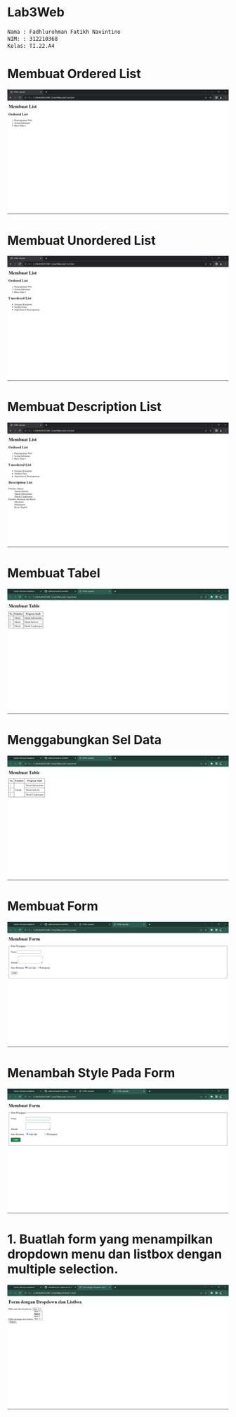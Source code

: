 # Lab3Web

```
Nama : Fadhlurohman Fatikh Navintino
NIM: : 312210368
Kelas: TI.22.A4
```

# Membuat Ordered List
<img src="image/1.png" alt="image">

# Membuat Unordered List
<img src="image/2.png" alt="image">

# Membuat Description List
<img src="image/3.png" alt="image">

# Membuat Tabel
<img src="image/4.png" alt="image">

# Menggabungkan Sel Data
<img src="image/5.png" alt="image">

# Membuat Form
<img src="image/6.png" alt="image">

# Menambah Style Pada Form
<img src="image/7.png" alt="image">

# 1. Buatlah form yang menampilkan dropdown menu dan listbox dengan multiple selection.
![image](image/8.png)